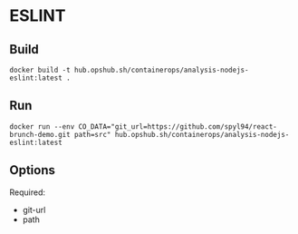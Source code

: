 # ESLINT

## Build

```shell
docker build -t hub.opshub.sh/containerops/analysis-nodejs-eslint:latest .
```

## Run

```shell
docker run --env CO_DATA="git_url=https://github.com/spyl94/react-brunch-demo.git path=src" hub.opshub.sh/containerops/analysis-nodejs-eslint:latest
```

## Options

Required:

- git-url
- path
